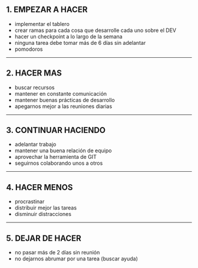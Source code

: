 ## 1. EMPEZAR A HACER
* implementar el tablero
* crear ramas para cada cosa que desarrolle cada uno sobre el DEV
* hacer un checkpoint a lo largo de la semana
* ninguna tarea debe tomar más de 6 días sin adelantar
* pomodoros

---------------------------------------------

## 2. HACER MAS
* buscar recursos
* mantener en constante comunicación
* mantener buenas prácticas de desarrollo
* apegarnos mejor a las reuniones diarias

---------------------------------------------

## 3. CONTINUAR HACIENDO
* adelantar trabajo
* mantener una buena relación de equipo
* aprovechar la herramienta de GIT
* seguirnos colaborando unos a otros

---------------------------------------------

## 4. HACER MENOS
* procrastinar
* distribuir mejor las tareas
* disminuir distracciones

---------------------------------------------

## 5. DEJAR DE HACER
* no pasar más de 2 días sin reunión
* no dejarnos abrumar por una tarea (buscar ayuda)